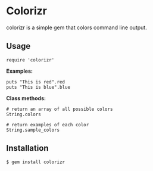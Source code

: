 # Colorizr
colorizr is a simple gem that colors command line output.

## Usage
`require 'colorizr'`

**Examples:**
```
puts "This is red".red
puts "This is blue".blue
```
**Class methods:**
```
# return an array of all possible colors
String.colors

# return examples of each color
String.sample_colors
```

## Installation
`$ gem install colorizr`
